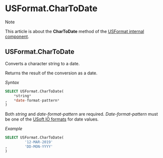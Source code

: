 # USFormat.CharToDate



> [!NOTE]
> This article is about the **CharToDate** method of the [USFormat internal component](/docs/Extensions/USFormat%20internal%20component).

## **USFormat.CharToDate**

Converts a character string to a date.

Returns the result of the conversion as a date.

*Syntax*

```sql
SELECT USFormat.CharToDate(
    *string*
,   *date-format-pattern*
)
```

Both *string* and *date-format-pattern* are required. *Date-format-pattern* must be one of the [USoft IO formats](/docs/Modeller%20and%20Rules%20Engine/Domains/IO%20formats.md) for date values.

*Example*

```sql
SELECT USFormat.CharToDate(
         '12-MAR-2019'
,        'DD-MON-YYYY'
)
```

 